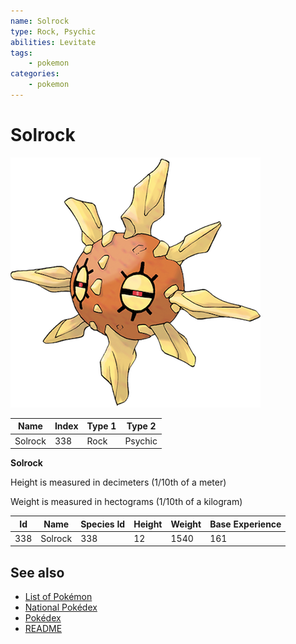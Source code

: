 ```yaml
---
name: Solrock
type: Rock, Psychic
abilities: Levitate
tags:
    - pokemon
categories:
    - pokemon
---
```


# Solrock


![Solrock](images/338.png)

| **Name** | **Index** | **Type 1** | **Type 2** |
|----|----|----|----|
| Solrock | 338 | Rock | Psychic  |

**Solrock** 


Height is measured in decimeters (1/10th of a meter)

Weight is measured in hectograms (1/10th of a kilogram)

| **Id** | **Name** | **Species Id** | **Height** | **Weight** | **Base Experience** |
|--------|----------|----------------|------------|------------|---------------------|
| 338 | Solrock | 338 | 12 | 1540 | 161 |


## See also

- [List of Pokémon](../pokemon.md)
- [National Pokédex](../national_pokedex.md)
- [Pokédex](../pokedex.md)
- [README](../README.md)
